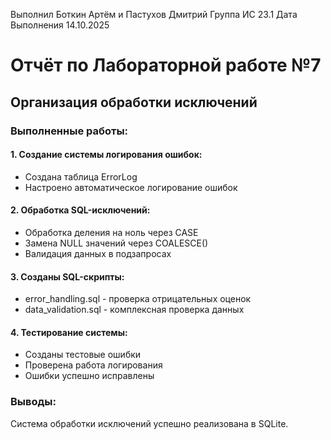 Выполнил Боткин Артём и Пастухов Дмитрий 
Группа ИС 23.1
Дата Выполнения 14.10.2025
# Отчёт по Лабораторной работе №7
## Организация обработки исключений

### Выполненные работы:

#### 1. Создание системы логирования ошибок:
-  Создана таблица ErrorLog
-  Настроено автоматическое логирование ошибок

#### 2. Обработка SQL-исключений:
-  Обработка деления на ноль через CASE
-  Замена NULL значений через COALESCE()
-  Валидация данных в подзапросах

#### 3. Созданы SQL-скрипты:
-  error_handling.sql - проверка отрицательных оценок
-  data_validation.sql - комплексная проверка данных

#### 4. Тестирование системы:
-  Созданы тестовые ошибки
-  Проверена работа логирования
-  Ошибки успешно исправлены

### Выводы:
Система обработки исключений успешно реализована в SQLite.